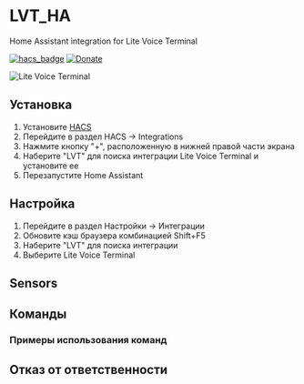 # LVT_HA
Home Assistant integration for Lite Voice Terminal


[![hacs_badge](https://img.shields.io/badge/HACS-Default-orange.svg)](https://github.com/custom-components/hacs)
[![Donate](https://img.shields.io/badge/donate-Yandex-orange.svg)](https://money.yandex.ru/to/)


![Lite Voice Terminal](https://asdf)

## Установка

1. Установите [HACS](https://hacs.xyz/docs/installation/manual)
1. Перейдите в раздел  HACS -> Integrations
1. Нажмите кнопку "+", расположенную в нижней правой части экрана
1. Наберите "LVT" для поиска интеграции Lite Voice Terminal и установите ее
1. Перезапустите Home Assistant

## Настройка

1. Перейдите в раздел Настройки -> Интеграции
1. Обновите кэш браузера комбинацией Shift+F5
1. Наберите "LVT" для поиска интеграции
1. Выберите Lite Voice Terminal

## Sensors


## Команды


### Примеры использования команд


## Отказ от ответственности
